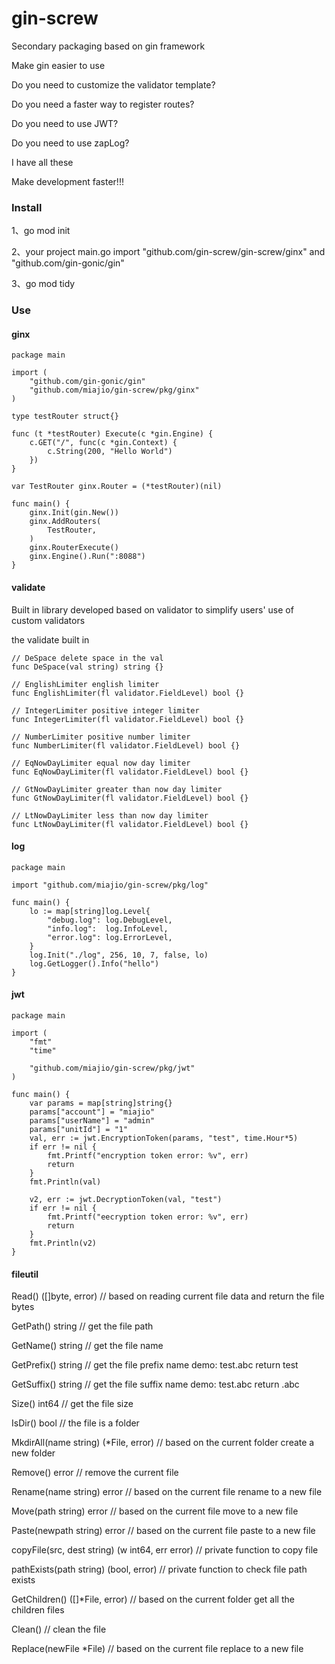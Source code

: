 # gin-screw
Secondary packaging based on gin framework

Make gin easier to use

Do you need to customize the validator template?

Do you need a faster way to register routes?

Do you need to use JWT?

Do you need to use zapLog?

I have all these

Make development faster!!!

### Install
1、go mod init

2、your project main.go import "github.com/gin-screw/gin-screw/ginx" and "github.com/gin-gonic/gin"

3、go mod tidy

### Use

#### ginx

```golang
package main

import (
	"github.com/gin-gonic/gin"
	"github.com/miajio/gin-screw/pkg/ginx"
)

type testRouter struct{}

func (t *testRouter) Execute(c *gin.Engine) {
	c.GET("/", func(c *gin.Context) {
		c.String(200, "Hello World")
	})
}

var TestRouter ginx.Router = (*testRouter)(nil)

func main() {
	ginx.Init(gin.New())
	ginx.AddRouters(
		TestRouter,
	)
	ginx.RouterExecute()
	ginx.Engine().Run(":8088")
}
```

#### validate

Built in library developed based on validator to simplify users' use of custom validators

the validate built in 
```golang
// DeSpace delete space in the val
func DeSpace(val string) string {}

// EnglishLimiter english limiter
func EnglishLimiter(fl validator.FieldLevel) bool {}

// IntegerLimiter positive integer limiter
func IntegerLimiter(fl validator.FieldLevel) bool {}

// NumberLimiter positive number limiter
func NumberLimiter(fl validator.FieldLevel) bool {}

// EqNowDayLimiter equal now day limiter
func EqNowDayLimiter(fl validator.FieldLevel) bool {}

// GtNowDayLimiter greater than now day limiter
func GtNowDayLimiter(fl validator.FieldLevel) bool {}

// LtNowDayLimiter less than now day limiter
func LtNowDayLimiter(fl validator.FieldLevel) bool {}
```

#### log

```golang
package main

import "github.com/miajio/gin-screw/pkg/log"

func main() {
	lo := map[string]log.Level{
		"debug.log": log.DebugLevel,
		"info.log":  log.InfoLevel,
		"error.log": log.ErrorLevel,
	}
	log.Init("./log", 256, 10, 7, false, lo)
	log.GetLogger().Info("hello")
}
```

#### jwt
```golang
package main

import (
	"fmt"
	"time"

	"github.com/miajio/gin-screw/pkg/jwt"
)

func main() {
	var params = map[string]string{}
	params["account"] = "miajio"
	params["userName"] = "admin"
	params["unitId"] = "1"
	val, err := jwt.EncryptionToken(params, "test", time.Hour*5)
	if err != nil {
		fmt.Printf("encryption token error: %v", err)
		return
	}
	fmt.Println(val)

	v2, err := jwt.DecryptionToken(val, "test")
	if err != nil {
		fmt.Printf("eecryption token error: %v", err)
		return
	}
	fmt.Println(v2)
}
```

#### fileutil
Read() ([]byte, error)                          // based on reading current file data and return the file bytes

GetPath() string                                // get the file path

GetName() string                                // get the file name

GetPrefix() string                              // get the file prefix name demo: test.abc return test

GetSuffix() string                              // get the file suffix name demo: test.abc return .abc

Size() int64                                    // get the file size

IsDir() bool                                    // the file is a folder

MkdirAll(name string) (*File, error)            // based on the current folder create a new folder

Remove() error                                  // remove the current file

Rename(name string) error                       // based on the current file rename to a new file

Move(path string) error                         // based on the current file move to a new file

Paste(newpath string) error                     // based on the current file paste to a new file

copyFile(src, dest string) (w int64, err error) // private function to copy file

pathExists(path string) (bool, error)           // private function to check file path exists

GetChildren() ([]*File, error)                  // based on the current folder get all the children files

Clean()                                         // clean the file

Replace(newFile *File)                          // based on the current file replace to a new file